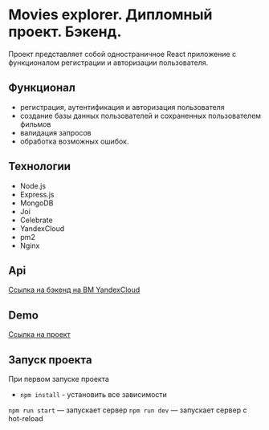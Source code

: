 # Movies explorer. Дипломный проект. Бэкенд.

Проект представляет собой одностраничное React приложение с функционалом регистрации и авторизации пользователя.

## Функционал

* регистрация, аутентификация и авторизация пользователя
* создание базы данных пользователей и сохраненных пользователем фильмов
* валидация запросов
* обработка возможных ошибок.  

## Технологии  

* Node.js
* Express.js
* MongoDB
* Joi
* Celebrate
* YandexCloud
* pm2
* Nginx

## Api

[Ссылка на бэкенд на ВМ YandexCloud](http://api.movies-explorer.mlaps.nomorepartiesxyz.ru/)

## Demo

[Ссылка на проект](http://movies-explorer.mlaps.nomoredomains.icu/)

## Запуск проекта

При первом запуске проекта

* `npm install` - установить все зависимости

`npm run start` — запускает сервер
`npm run dev` — запускает сервер с hot-reload
